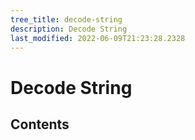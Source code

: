 ```yaml
---
tree_title: decode-string
description: Decode String
last_modified: 2022-06-09T21:23:28.2328
---
```


# Decode String

## Contents
